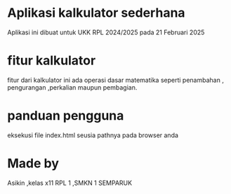 # Aplikasi kalkulator sederhana
Aplikasi ini dibuat untuk UKK  RPL 2024/2025 pada 21 Februari 2025 

# fitur kalkulator
fitur dari kalkulator ini ada operasi dasar matematika seperti penambahan , pengurangan ,perkalian maupun pembagian.

# panduan pengguna 
eksekusi file index.html seusia pathnya pada browser anda

# Made by
Asikin ,kelas x11 RPL 1 ,SMKN 1 SEMPARUK


